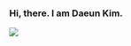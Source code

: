 ### Hi, there. I am Daeun Kim.

<a href="https://www.instagram.com/daeunknown/" target="_blank"><img src="https://img.shields.io/badge/#E4405F?style=flat-square&logo=appveyor&logo=instagram&logoColor=#E4405F"/></a>

<!---
daeunknown/daeunknown is a ✨ special ✨ repository because its `README.md` (this file) appears on your GitHub profile.
You can click the Preview link to take a look at your changes.
--->
